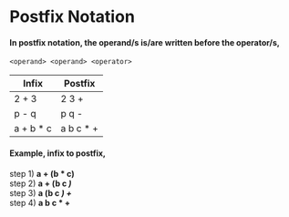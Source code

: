 # Postfix Notation

#### In postfix notation, the operand/s is/are written before the operator/s,
  `<operand> <operand> <operator>`  

 
| Infix | Postfix |
| ----- | ------- |
| 2 + 3 | 2 3 + |
| p - q | p q - |
| a + b * c | a b c * + | \

#### Example, infix to postfix,

step 1) **a + (b * c)** \
step 2) **a + (b c *)*** \
step 3) **a (b c *) +*** \
step 4) **a b c * +**

